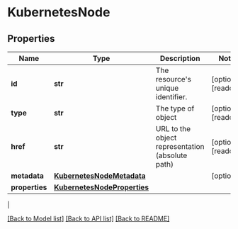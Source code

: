 # KubernetesNode

## Properties
| Name | Type | Description | Notes |
------------ | ------------- | ------------- | -------------
| **id** | **str** | The resource&#39;s unique identifier. | [optional] [readonly] 
**type** | **str** | The type of object | [optional] [readonly] 
**href** | **str** | URL to the object representation (absolute path) | [optional] [readonly] 
**metadata** | [**KubernetesNodeMetadata**](KubernetesNodeMetadata.md) |  | [optional] 
**properties** | [**KubernetesNodeProperties**](KubernetesNodeProperties.md) |  | 
 |

[[Back to Model list]](../README.md#documentation-for-models) [[Back to API list]](../README.md#documentation-for-api-endpoints) [[Back to README]](../README.md)



